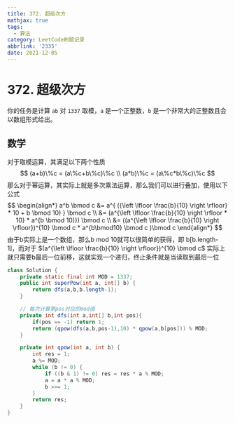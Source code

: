 ```yaml
---
title: 372. 超级次方
mathjax: true
tags:
  - 算法
category: LeetCode刷题记录
abbrlink: '2335'
date: 2021-12-05
---
```

# 372. 超级次方

你的任务是计算 `ab` 对 `1337` 取模，`a` 是一个正整数，`b` 是一个非常大的正整数且会以数组形式给出。

<!-- more -->

## 数学

对于取模运算，其满足以下两个性质
$$
(a+b)\%c = (a\%c+b\%c)\%c \\
(a*b)\%c = (a\%c*b\%c)\%c
$$
那么对于幂运算，其实际上就是多次乘法运算，那么我们可以进行叠加，使用以下公式
$$
\begin{align*}
a^b \bmod c &= a^{ ({\left \lfloor \frac{b}{10} \right \rfloor} * 10 + b \bmod 10) } \bmod c \\
&=  (a^{\left \lfloor \frac{b}{10} \right \rfloor * 10} * a^{b \bmod 10)}) \bmod c \\
&= ((a^{\left \lfloor \frac{b}{10} \right \rfloor})^{10} \bmod c * a^{b\bmod10} \bmod c )\bmod c
\end{align*}
$$
由于b实际上是一个数组，那么b mod 10就可以很简单的获得，即 b[b.length-1]，而对于 $(a^{\left \lfloor \frac{b}{10} \right \rfloor})^{10} \bmod c$ 实际上就只需要b最后一位前移，这就实现一个递归，终止条件就是当读取到最后一位

```java
class Solution {
    private static final int MOD = 1337;
    public int superPow(int a, int[] b) {
        return dfs(a,b,b.length-1);
    }

    // 每次计算第pos对应的mod值
    private int dfs(int a,int[] b,int pos){
        if(pos == -1) return 1;
        return (qpow(dfs(a,b,pos-1),10) * qpow(a,b[pos])) % MOD;
    }

    private int qpow(int a, int b) {
        int res = 1;
        a %= MOD;
        while (b != 0) {
            if ((b & 1) != 0) res = res * a % MOD;
            a = a * a % MOD;
            b >>= 1;
        }
        return res;
    }
}
```

